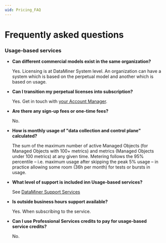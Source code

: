 ```yaml
---
uid: Pricing_FAQ
---
```


# Frequently asked questions

### Usage-based services

- **Can different commercial models exist in the same organization?**

    Yes. Licensing is at DataMiner System level. An organization can have a system which is based on the perpetual model and another which is based on usage.  

- **Can I transition my perpetual licenses into subscription?**

    Yes. Get in touch with [your Account Manager](https://community.dataminer.services/get-in-touch/sales-team/).

- **Are there any sign-up fees or one-time fees?**

    No.  

- **How is monthly usage of "data collection and control plane" calculated?**

    The sum of the maximum number of active Managed Objects (for Managed Objects with 100+ metrics) and metrics (Managed Objects under 100 metrics) at any given time. Metering follows the 95% percentile – i.e. maximum usage after skipping the peak 5% usage – in practice allowing some room (36h per month) for tests or bursts in usage.

- **What level of support is included inn Usage-based services?**

    See [DataMiner Support Services](xref:Overview_Support_DMS_M_and_S)

- **Is outside business hours support available?**

    Yes. When subscribing to the service.

- **Can I use Professional Services credits to pay for usage-based service credits?**

    No.

